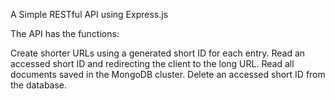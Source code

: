 A Simple RESTful API using Express.js

The API has the functions:

Create shorter URLs using a generated short ID for each entry.
Read an accessed short ID and redirecting the client to the long URL.
Read all documents saved in the MongoDB cluster.
Delete an accessed short ID from the database.
